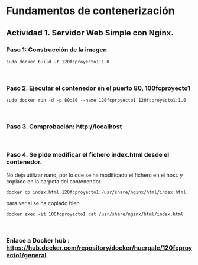 # Fundamentos de contenerización


## Actividad 1. Servidor Web Simple con Nginx.


### Paso 1: Construcción de la imagen
```
sudo docker build -t 120fcproyecto1:1.0 .
```
 
### Paso 2. Ejecutar el contenedor en el puerto 80, 100fcproyecto1 
```
sudo docker run -d -p 80:80 --name 120fcproyecto1 120fcproyecto1:1.0
```
 
### Paso 3. Comprobación: http://localhost 

 
### Paso 4. Se pide modificar el fichero index.html desde el contenedor. 
No deja utilizar nano, por lo que se ha modificado el fichero en el host.
y copiado en la carpeta del contenendor.
```
docker cp index.html 120fcproyecto1:/usr/share/nginx/html/index.html

```
para ver si se ha copiado bien
```
docker exec -it 100fcproyecto1 cat /usr/share/nginx/html/index.html

```
  
### Enlace a Docker hub : https://hub.docker.com/repository/docker/huergale/120fcproyecto1/general
